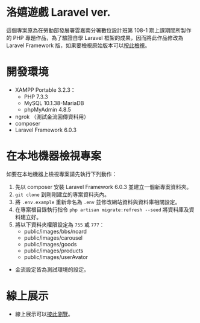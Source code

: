 # 洛嬉遊戲 Laravel ver.
這個專案原為在勞動部發展署雲嘉南分署數位設計班第 108-1 期上課期間所製作的 PHP 專題作品，為了驗證自學 Laravel 框架的成果，因而將此作品修改為 Laravel Framework 版，如果要檢視原始版本可以[按此檢視](https://github.com/samuikaze/IndependentStudyfForPHP)。

# 開發環境
- XAMPP Portable 3.2.3：
    - PHP 7.3.3
    - MySQL 10.1.38-MariaDB
    - phpMyAdmin 4.8.5
- ngrok （測試金流回傳資料用）
- composer
- Laravel Framework 6.0.3

# 在本地機器檢視專案
如要在本地機器上檢視專案請先執行下列動作：
1. 先以 composer 安裝 Laravel Framework 6.0.3 並建立一個新專案資料夾。
2. `git clone` 到剛剛建立的專案資料夾內。
3. 將 `.env.example` 重新命名為 `.env` 並修改網站資料與資料庫相關設定。
4. 在專案根目錄執行指令 `php artisan migrate:refresh --seed` 將資料庫及資料建立好。
5. 將以下資料夾權限設定為 `755` 或 `777`：
    - public/images/bbs/noard
    - public/images/carousel
    - public/images/goods
    - public/images/products
    - public/images/userAvator
- 金流設定皆為測試環境的設定。

# 線上展示
* 線上展示可以[按此瀏覽](https://sksklvl10801.000webhostapp.com/)。
